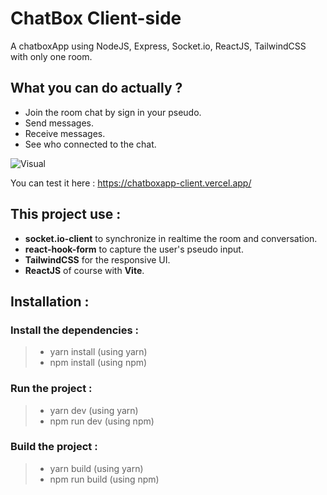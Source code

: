 # ChatBox Client-side
A chatboxApp using NodeJS, Express, Socket.io, ReactJS, TailwindCSS with only one room.

## What you can do actually ? 
* Join the room chat by sign in your pseudo.
* Send messages.
* Receive messages.
* See who connected to the chat.

![Visual](https://cdn.discordapp.com/attachments/815375604610236426/1168487189454274570/image.png?ex=6551f17f&is=653f7c7f&hm=f554e77fd85df06ce9715c66112862283dc04ca2b53487031d7cee1b08760467&)

You can test it here : https://chatboxapp-client.vercel.app/


## This project use : 
* **socket.io-client** to synchronize in realtime the room and conversation.
* **react-hook-form** to capture the user's pseudo input.
* **TailwindCSS** for the responsive UI.
* **ReactJS** of course with **Vite**.


## Installation : 
### Install the dependencies : 
> * yarn install (using yarn) 
> * npm install  (using npm)

###  Run the project : 
> * yarn dev (using yarn)
> * npm run dev (using npm)


### Build the project :
> * yarn build (using yarn)
> * npm run build (using npm)
>
